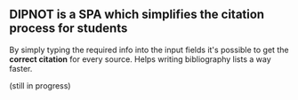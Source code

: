 ## DIPNOT is a SPA which simplifies the citation process for students
By simply typing the required info into the input fields it's possible to get the **correct citation** for every source.
Helps writing bibliography lists a way faster.

(still in progress)

